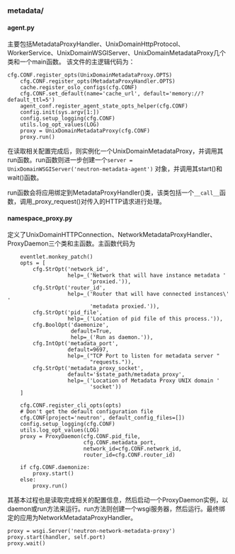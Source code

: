 ### metadata/

#### agent.py
主要包括MetadataProxyHandler、UnixDomainHttpProtocol、WorkerService、UnixDomainWSGIServer、UnixDomainMetadataProxy几个类和一个main函数。
该文件的主逻辑代码为：
```
cfg.CONF.register_opts(UnixDomainMetadataProxy.OPTS)
    cfg.CONF.register_opts(MetadataProxyHandler.OPTS)
    cache.register_oslo_configs(cfg.CONF)
    cfg.CONF.set_default(name='cache_url', default='memory://?default_ttl=5')
    agent_conf.register_agent_state_opts_helper(cfg.CONF)
    config.init(sys.argv[1:])
    config.setup_logging(cfg.CONF)
    utils.log_opt_values(LOG)
    proxy = UnixDomainMetadataProxy(cfg.CONF)
    proxy.run()
```

在读取相关配置完成后，则实例化一个UnixDomainMetadataProxy，并调用其run函数。run函数则进一步创建一个`server = UnixDomainWSGIServer('neutron-metadata-agent')` 对象，并调用其start()和wait()函数。

run函数会将应用绑定到MetadataProxyHandler()类，该类包括一个`__call__`函数，调用_proxy_request()对传入的HTTP请求进行处理。

#### namespace_proxy.py
定义了UnixDomainHTTPConnection、NetworkMetadataProxyHandler、ProxyDaemon三个类和主函数。主函数代码为

```
    eventlet.monkey_patch()
    opts = [
        cfg.StrOpt('network_id',
                   help=_('Network that will have instance metadata '
                          'proxied.')),
        cfg.StrOpt('router_id',
                   help=_('Router that will have connected instances\' '
                          'metadata proxied.')),
        cfg.StrOpt('pid_file',
                   help=_('Location of pid file of this process.')),
        cfg.BoolOpt('daemonize',
                    default=True,
                    help=_('Run as daemon.')),
        cfg.IntOpt('metadata_port',
                   default=9697,
                   help=_("TCP Port to listen for metadata server "
                          "requests.")),
        cfg.StrOpt('metadata_proxy_socket',
                   default='$state_path/metadata_proxy',
                   help=_('Location of Metadata Proxy UNIX domain '
                          'socket'))
    ]

    cfg.CONF.register_cli_opts(opts)
    # Don't get the default configuration file
    cfg.CONF(project='neutron', default_config_files=[])
    config.setup_logging(cfg.CONF)
    utils.log_opt_values(LOG)
    proxy = ProxyDaemon(cfg.CONF.pid_file,
                        cfg.CONF.metadata_port,
                        network_id=cfg.CONF.network_id,
                        router_id=cfg.CONF.router_id)

    if cfg.CONF.daemonize:
        proxy.start()
    else:
        proxy.run()
```

其基本过程也是读取完成相关的配置信息，然后启动一个ProxyDaemon实例，以daemon或run方法来运行。run方法则创建一个wsgi服务器，然后运行。最终绑定的应用为NetworkMetadataProxyHandler。

```
proxy = wsgi.Server('neutron-network-metadata-proxy')
proxy.start(handler, self.port)
proxy.wait()
```
